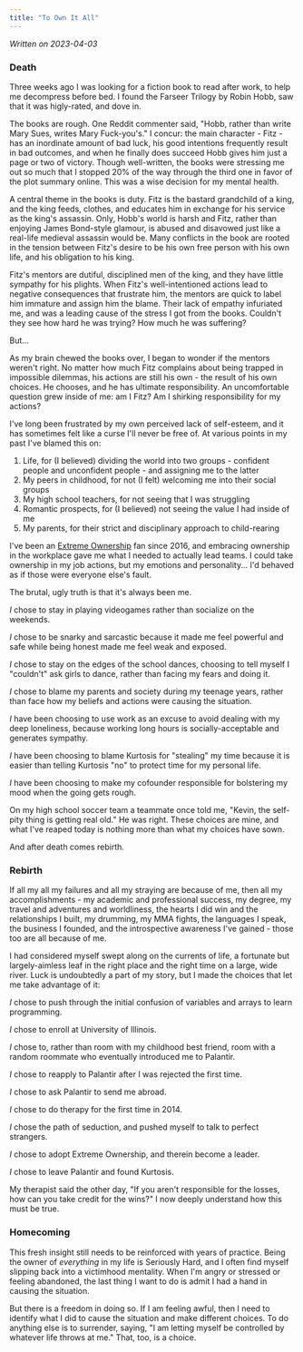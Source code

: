 ```yaml
---
title: "To Own It All"
---
```


_Written on 2023-04-03_

### Death
Three weeks ago I was looking for a fiction book to read after work, to help me decompress before bed. I found the Farseer Trilogy by Robin Hobb, saw that it was higly-rated, and dove in.

The books are rough. One Reddit commenter said, "Hobb, rather than write Mary Sues, writes Mary Fuck-you's." I concur: the main character - Fitz - has an inordinate amount of bad luck, his good intentions frequently result in bad outcomes, and when he finally does succeed Hobb gives him just a page or two of victory. Though well-written, the books were stressing me out so much that I stopped 20% of the way through the third one in favor of the plot summary online. This was a wise decision for my mental health.

A central theme in the books is duty. Fitz is the bastard grandchild of a king, and the king feeds, clothes, and educates him in exchange for his service as the king's assassin. Only, Hobb's world is harsh and Fitz, rather than enjoying James Bond-style glamour, is abused and disavowed just like a real-life medieval assassin would be. Many conflicts in the book are rooted in the tension between Fitz's desire to be his own free person with his own life, and his obligation to his king.

Fitz's mentors are dutiful, disciplined men of the king, and they have little sympathy for his plights. When Fitz's well-intentioned actions lead to negative consequences that frustrate him, the mentors are quick to label him immature and assign him the blame. Their lack of empathy infuriated me, and was a leading cause of the stress I got from the books. Couldn't they see how hard he was trying? How much he was suffering?

But... 

As my brain chewed the books over, I began to wonder if the mentors weren't right. No matter how much Fitz complains about being trapped in impossible dilemmas, his actions are still his own - the result of his own choices. He chooses, and he has ultimate responsibility. An uncomfortable question grew inside of me: am I Fitz? Am I shirking responsibility for my actions?

I've long been frustrated by my own perceived lack of self-esteem, and it has sometimes felt like a curse I'll never be free of. At various points in my past I've blamed this on:

1. Life, for (I believed) dividing the world into two groups - confident people and unconfident people - and assigning me to the latter
2. My peers in childhood, for not (I felt) welcoming me into their social groups
3. My high school teachers, for not seeing that I was struggling
4. Romantic prospects, for (I believed) not seeing the value I had inside of me
5. My parents, for their strict and disciplinary approach to child-rearing

I've been an [Extreme Ownership](https://www.amazon.com/Extreme-Ownership-U-S-Navy-SEALs/dp/1250067057) fan since 2016, and embracing ownership in the workplace gave me what I needed to actually lead teams. I could take ownership in my job actions, but my emotions and personality... I'd behaved as if those were everyone else's fault.

The brutal, ugly truth is that it's always been me. 

_I_ chose to stay in playing videogames rather than socialize on the weekends. 

_I_ chose to be snarky and sarcastic because it made me feel powerful and safe while being honest made me feel weak and exposed. 

_I_ chose to stay on the edges of the school dances, choosing to tell myself I "couldn't" ask girls to dance, rather than facing my fears and doing it. 

_I_ chose to blame my parents and society during my teenage years, rather than face how my beliefs and actions were causing the situation.

_I_ have been choosing to use work as an excuse to avoid dealing with my deep loneliness, because working long hours is socially-acceptable and generates sympathy.

_I_ have been choosing to blame Kurtosis for "stealing" my time because it is easier than telling Kurtosis "no" to protect time for my personal life. 

_I_ have been choosing to make my cofounder responsible for bolstering my mood when the going gets rough.

On my high school soccer team a teammate once told me, "Kevin, the self-pity thing is getting real old." He was right. These choices are mine, and what I've reaped today is nothing more than what my choices have sown.

And after death comes rebirth. 

### Rebirth
If all my all my failures and all my straying are because of me, then all my accomplishments - my academic and professional success, my degree, my travel and adventures and worldliness, the hearts I did win and the relationships I built, my drumming, my MMA fights, the languages I speak, the business I founded, and the introspective awareness I've gained - those too are all because of me.

I had considered myself swept along on the currents of life, a fortunate but largely-aimless leaf in the right place and the right time on a large, wide river. Luck is undoubtedly a part of my story, but I made the choices that let me take advantage of it:

_I_ chose to push through the initial confusion of variables and arrays to learn programming. 

_I_ chose to enroll at University of Illinois. 

_I_ chose to, rather than room with my childhood best friend, room with a random roommate who eventually introduced me to Palantir. 

_I_ chose to reapply to Palantir after I was rejected the first time. 

_I_ chose to ask Palantir to send me abroad. 

_I_ chose to do therapy for the first time in 2014. 

_I_ chose the path of seduction, and pushed myself to talk to perfect strangers. 

_I_ chose to adopt Extreme Ownership, and therein become a leader.

_I_ chose to leave Palantir and found Kurtosis.

My therapist said the other day, "If you aren't responsible for the losses, how can you take credit for the wins?" I now deeply understand how this must be true.

### Homecoming
This fresh insight still needs to be reinforced with years of practice. Being the owner of _everything_ in my life is Seriously Hard, and I often find myself slipping back into a victimhood mentality. When I'm angry or stressed or feeling abandoned, the last thing I want to do is admit I had a hand in causing the situation.

But there is a freedom in doing so. If I am feeling awful, then I need to identify what I did to cause the situation and make different choices. To do anything else is to surrender, saying, "I am letting myself be controlled by whatever life throws at me." That, too, is a choice.

